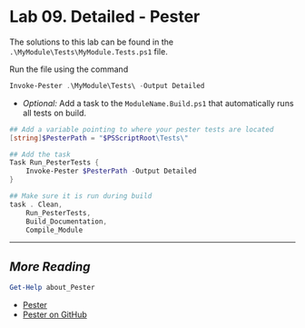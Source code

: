 # Lab 09. Detailed - Pester

The solutions to this lab can be found in the `.\MyModule\Tests\MyModule.Tests.ps1` file.

Run the file using the command

```PowerShell
Invoke-Pester .\MyModule\Tests\ -Output Detailed
```

- *Optional:* Add a task to the `ModuleName.Build.ps1` that automatically runs all tests on build.

```PowerShell
## Add a variable pointing to where your pester tests are located
[string]$PesterPath = "$PSScriptRoot\Tests\"

## Add the task
Task Run_PesterTests {
    Invoke-Pester $PesterPath -Output Detailed
}

## Make sure it is run during build
task . Clean,
    Run_PesterTests,
    Build_Documentation,
    Compile_Module
```

---

## *More Reading*

```PowerShell
Get-Help about_Pester
```

- [Pester](https://pester.dev/)
- [Pester on GitHub](https://github.com/pester/Pester)
